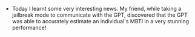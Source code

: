 - Today I learnt some very interesting news. My friend, while taking a jailbreak mode to communicate with the GPT, discovered that the GPT was able to accurately estimate an individual's MBTI in a very stunning performance!
